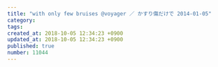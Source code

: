 ```yaml
---
title: "with only few bruises @voyager ／ かすり傷だけで 2014-01-05"
category: 
tags: 
created_at: 2018-10-05 12:34:23 +0900
updated_at: 2018-10-05 12:34:23 +0900
published: true
number: 11044
---
```



